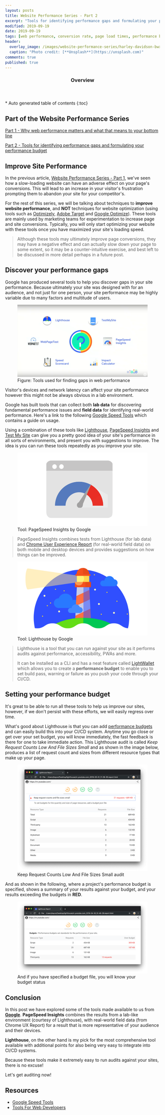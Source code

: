 ```yaml
---
layout: posts
title: Website Performance Series - Part 2
excerpt: "Tools for identifying performance gaps and formulating your performance budget"
modified: 2019-09-19
date: 2019-09-19
tags: [web performance, conversion rate, page load times, performance budget, lighthouse]
header: 
  overlay_image: /images/website-performance-series/harley-davidson-bwxsi8tcxlk-unsplash.jpg
  caption: "Photo credit: [**Unsplash**](https://unsplash.com)"
comments: true
published: true
---
```


<section id="table-of-contents" class="toc">
  <header>
    <h3>Overview</h3>
  </header>
  <div id="drawer" markdown="1">
  *  Auto generated table of contents
  {:toc}
  </div>
</section>

## Part of the Website Performance Series
[Part 1 - Why web performance matters and what that means to your bottom line](https://jaeyow.github.io/fullstack-developer/website-performance-series-part-1/)

[Part 2 - Tools for identifying performance gaps and formulating your performance budget](https://jaeyow.github.io/fullstack-developer/website-performance-series-part-2/)

## Improve Site Performance
In the previous article, [Website Performance Series - Part 1](https://jaeyow.github.io/fullstack-developer/website-performance-series-part-1/), we've seen how a slow-loading website can have an adverse effect on your page's conversions. This will lead to an increase in your visitor's frustration prompting them to abandon your site for your competitor's.

For the rest of this series, we will be talking about techniques to **improve website performance**, and **NOT** techniques for website optimization (using tools such as [Optimizely](https://www.optimizely.com), [Adobe Target](https://www.adobe.com/au/marketing/target.html) and [Google Optimize](https://optimize.google.com/optimize/home/)). These tools are mainly used by marketing teams for experimentation to increase page and site conversions. Typically, you will only start optimizing your website with these tools once you have maximized your site's loading speed. 

> Although these tools may ultimately improve page conversions, they may have a negative effect and can actually slow down your page to some extent, so it may be a counter-intuitive exercise, and best left to be discussed in more detail perhaps in a future post. 

## Discover your performance gaps
Google has produced several tools to help you discover gaps in your site performance. Because ultimately your site was designed with for an audience, and not just for one person, your site performance may be highly variable due to many factors and multitude of users.

<figure>
	<a href="../images/website-performance-series/tools-for-website-performance.png"><img src="../images/website-performance-series/tools-for-website-performance.png"></a><figcaption>Figure: Tools used for finding gaps in web performance</figcaption>
</figure>

Visitor's devices and network latency can affect your site performance however this might not be always obvious in a lab environment.

Google has built tools that can collect both **lab data** for discovering fundamental performance issues and **field data** for identifying real-world performance. Here's a link to the following [Google Speed Tools](https://developers.google.com/web/fundamentals/performance/speed-tools/) which contains a guide on usage. 

Using a combination of these tools like [Lighthouse](https://developers.google.com/web/tools/lighthouse), [PageSpeed Insights](https://developers.google.com/speed/pagespeed/insights/) and [Test My Site](https://www.thinkwithgoogle.com/feature/testmysite/) can give you a pretty good idea of your site's performance in all sorts of environments, and present you with suggestions to improve. The idea is you can run these tools repeatedly as you improve your site. 

<figure>
	<a href="../images/website-performance-series/pagespeed-insights.png"><img src="../images/website-performance-series/pagespeed-insights.png"></a><figcaption>Tool: PageSpeed Insights by Google</figcaption>
</figure>

> PageSpeed Insights combines tests from Lighthouse (for lab data) and [Chrome User Experience Report](https://developers.google.com/web/tools/chrome-user-experience-report) (for real-world field data) on both mobile and desktop devices and provides suggestions on how things can be improved. 

<figure>
	<a href="../images/website-performance-series/pwa-lighthouse.png"><img src="../images/website-performance-series/pwa-lighthouse.png"></a><figcaption>Tool: Lighthouse by Google</figcaption>
</figure>

> Lighthouse is a tool that you can run against your site as it performs audits against performance, accessibility, PWAs and more.
>
> It can be installed as a CLI and has a neat feature called [LightWallet](https://web.dev/use-lighthouse-for-performance-budgets#targetText=Use%20Lighthouse%20for%20performance%20budgets&targetText=Lighthouse%20now%20supports%20performance%20budgets,and%20quantity%20of%20page%20resources.) which allows you to create a **performance budget** to enable you to set build pass, warning or failure as you push your code through your CI/CD. 

## Setting your performance budget
It's great to be able to run all these tools to help us improve our sites, however, if we don't persist with these efforts, we will easily regress over time.

What's good about Lighthouse is that you can add [performance budgets](https://developers.google.com/web/tools/lighthouse/audits/budgets) and can easily build this into your CI/CD system. Anytime you go close or get over your set budget, you will know immediately, the fast feedback is there for one to take immediate action. This Lighthouse audit is called *Keep Request Counts Low And File Sizes Small* and as shown in the image below, produces a list of request count and sizes from different resource types that make up your page.  
<figure>
	<a href="../images/website-performance-series/requestcounts-perfbudget.png"><img src="../images/website-performance-series/requestcounts-perfbudget.png"></a><figcaption>Keep Request Counts Low And File Sizes Small audit</figcaption>
</figure>

And as shown in the following, where a project's performance budget is specified, shows a summary of your results against your budget, and your results exceeding the budgets in **RED**. 
<figure>
	<a href="../images/website-performance-series/requestcounts-perfbudget-2.png"><img src="../images/website-performance-series/requestcounts-perfbudget-2.png"></a><figcaption>And if you have specified a budget file, you will know your budget status</figcaption>
</figure>
  
## Conclusion
In this post we have explored some of the tools made available to us from [**Google**](www.google.com). **PageSpeed Insights** combines the results from a lab-like environment (courtesy of Lighthouse), with real-world field data (from Chrome UX Report) for a result that is more representative of your audience and their devices.

**Lighthouse**, on the other hand is my pick for the most comprehensive tool available with additional points for also being very easy to integrate into CI/CD systems. 

Because these tools make it extremely easy to run audits against your sites, there is no excuse!

Let's get auditing now!

## Resources
- [Google Speed Tools](https://developers.google.com/web/fundamentals/performance/speed-tools/)
- [Tools For Web Developers](https://developers.google.com/web/tools)

  
